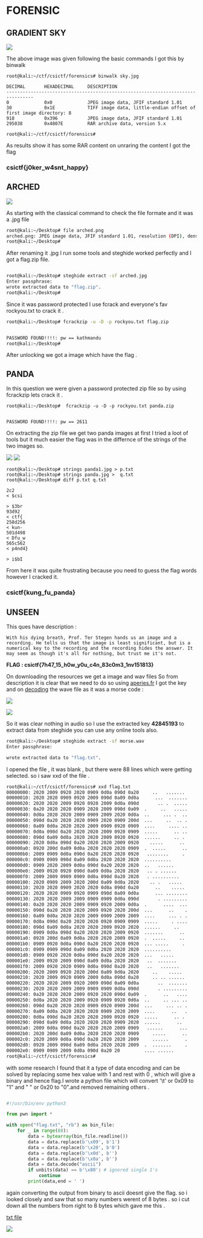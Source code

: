# FORENSIC

## GRADIENT SKY 

![](img/sky.jpg)

The above image was given following the basic commands I got this by binwalk 

```
root@kali:~/ctf/csictf/forensics# binwalk sky.jpg 

DECIMAL       HEXADECIMAL     DESCRIPTION
--------------------------------------------------------------------------------
0             0x0             JPEG image data, JFIF standard 1.01
30            0x1E            TIFF image data, little-endian offset of first image directory: 8
918           0x396           JPEG image data, JFIF standard 1.01
295038        0x4807E         RAR archive data, version 5.x

root@kali:~/ctf/csictf/forensics#
```
As results show it has some RAR content on unraring the content I got the flag

### csictf{j0ker_w4snt_happy}


## ARCHED

![](img/arched.png)

As starting with the classical command to check the file formate and it was a .jpg file

```bash
root@kali:~/Desktop# file arched.png
arched.png: JPEG image data, JFIF standard 1.01, resolution (DPI), density 300x300, segment length 16, baseline, precision 8, 1920x1080, components 3
root@kali:~/Desktop#
```
After renaming it .jpg I run some tools and steghide worked perfectly and I got a flag.zip file.

```bash

root@kali:~/Desktop# steghide extract -sf arched.jpg
Enter passphrase:
wrote extracted data to "flag.zip".
root@kali:~/Desktop#

```
Since it was password protected I use fcrack and everyone's fav rockyou.txt to crack it .

```bash
root@kali:~/Desktop# fcrackzip -u -D -p rockyou.txt flag.zip


PASSWORD FOUND!!!!: pw == kathmandu
root@kali:~/Desktop#
```
After unlocking we got a image which have the flag .

## PANDA
In this question we were given a password protected zip file so by using fcrackzip lets crack it . 
```
root@kali:~/Desktop#  fcrackzip -u -D -p rockyou.txt panda.zip


PASSWORD FOUND!!!!: pw == 2611
```

On extracting the zip file we get two panda images at first I tried a loot of tools but it much easier the flag was in the differnce of the strings of the two images so.

![](img/panda1.jpg)
![](img/panda.jpg)

```
root@kali:~/Desktop# strings panda1.jpg > p.txt
root@kali:~/Desktop# strings panda.jpg >  q.txt
root@kali:~/Desktop# diff p.txt q.txt

2c2
< $csi

> $3br
93d92
< ctf{
258d256
< kun-
501d498
< Dfu_w
565c562
< p4nd4}

> i$bI

```

From here it was quite frustrating because you need to guess the flag words however I cracked it.

### csictf{kung_fu_panda}

## UNSEEN

This ques have description :

```
With his dying breath, Prof. Ter Stegen hands us an image and a recording. He tells us that the image is least significant, but is a numerical key to the recording and the recording hides the answer. It may seem as though it's all for nothing, but trust me it's not.

```

**FLAG : csictf{7h47_15_h0w_y0u_c4n_83c0m3_1nv151813}**

On downloading the resources we get a image and wav files So from description it is clear that we need to do so using [aperies.fr](https://aperisolve.fr/)  I got the key and on [decoding](https://morsecode.world/international/decoder/audio-decoder-adaptive.html) the wave file as it was a morse code :

![](img/a1.png)

![](img/w1.png)

So it was clear nothing in audio so I use the extracted key **42845193** to extract data from steghide you can use any online tools also.

```bash
root@kali:~/Desktop# steghide extract -sf morse.wav
Enter passphrase:

wrote extracted data to "flag.txt".

```
I opened the file , it was blank , but there were 88 lines which
were getting selected.
so i saw xxd of the file .
```bash
root@kali:~/ctf/csictf/forensics# xxd flag.txt
00000000: 2020 2009 0920 2020 0909 0d0a 090d 0a20     ..   .......
00000010: 2020 2020 0909 0920 2009 090d 0a09 0d0a      ...  .......
00000020: 2020 2020 2009 0920 0920 2009 0d0a 090d       .. .  .....
00000030: 0a20 2020 2020 0909 2020 2009 090d 0a09  .     ..   .....
00000040: 0d0a 2020 2020 2009 0909 2009 2020 0d0a  ..     ... .  ..
00000050: 090d 0a20 2020 2020 0909 2020 0909 200d  ...     ..  .. .
00000060: 0a09 0d0a 2020 2020 2009 0909 0920 0909  ....     .... ..
00000070: 0d0a 090d 0a20 2020 2020 2009 0920 0909  .....      .. ..
00000080: 090d 0a09 0d0a 2020 2020 2009 0920 0920  ......     .. .
00000090: 2020 0d0a 090d 0a20 2020 2020 2009 0920    .....      ..
000000a0: 0920 200d 0a09 0d0a 2020 2020 2020 0909  .  .....      ..
000000b0: 2009 0909 0d0a 090d 0a20 2020 2020 0920   ........     .
000000c0: 0909 0909 090d 0a09 0d0a 2020 2020 2020  ..........      
000000d0: 0909 2020 2009 0d0a 090d 0a20 2020 2020  ..   ......     
000000e0: 2009 0920 0920 090d 0a09 0d0a 2020 2020   .. . ......    
000000f0: 2009 2009 0909 0909 0d0a 090d 0a20 2020   . ..........   
00000100: 2020 0909 2009 2020 200d 0a09 0d0a 2020    .. .   .....  
00000110: 2020 2020 0909 2020 2020 0d0a 090d 0a20      ..    .....
00000120: 2020 2020 0909 0920 0909 090d 0a09 0d0a      ... ........
00000130: 2020 2020 2009 2009 0909 0909 0d0a 090d       . .........
00000140: 0a20 2020 2020 2009 0909 0920 2009 0d0a  .      ....  ...
00000150: 090d 0a20 2020 2020 2009 0920 2020 200d  ...      ..    .
00000160: 0a09 0d0a 2020 2020 2009 0909 2009 2009  ....     ... . .
00000170: 0d0a 090d 0a20 2020 2020 0920 0909 0909  .....     . ....
00000180: 090d 0a09 0d0a 2020 2020 2009 0920 2020  ......     ..   
00000190: 0909 0d0a 090d 0a20 2020 2020 2009 0920  .......      ..
000001a0: 0920 200d 0a09 0d0a 2020 2020 2009 0920  .  .....     ..
000001b0: 0909 0920 0d0a 090d 0a20 2020 2020 0920  ... .....     .
000001c0: 0909 0909 090d 0a09 0d0a 2020 2020 2020  ..........      
000001d0: 0909 0920 2020 0d0a 090d 0a20 2020 2020  ...   .....     
000001e0: 2009 0920 2009 090d 0a09 0d0a 2020 2020   ..  .......    
000001f0: 2009 0920 2020 0909 0d0a 090d 0a20 2020   ..   .......   
00000200: 2020 2009 0920 2020 200d 0a09 0d0a 2020     ..    .....  
00000210: 2020 2009 0920 0909 2009 0d0a 090d 0a20     .. .. ......
00000220: 2020 2020 2009 0920 2009 090d 0a09 0d0a       ..  .......
00000230: 2020 2020 2009 2009 0909 0909 0d0a 090d       . .........
00000240: 0a20 2020 2020 2009 0920 2020 090d 0a09  .      ..   ....
00000250: 0d0a 2020 2020 2009 0920 0909 0920 0d0a  ..     .. ... ..
00000260: 090d 0a20 2020 2020 0909 0920 0909 200d  ...     ... .. .
00000270: 0a09 0d0a 2020 2020 2020 0909 2020 2009  ....      ..   .
00000280: 0d0a 090d 0a20 2020 2020 2009 0920 0920  .....      .. .
00000290: 090d 0a09 0d0a 2020 2020 2020 0909 2020  ......      ..  
000002a0: 2009 0d0a 090d 0a20 2020 2020 2009 0909   ......      ...
000002b0: 2020 200d 0a09 0d0a 2020 2020 2020 0909     .....      ..
000002c0: 2020 2009 0d0a 090d 0a20 2020 2020 2009     ......      .
000002d0: 0920 2009 090d 0a09 0d0a 2020 2020 2009  .  .......     .
000002e0: 0909 0909 2009 0d0a 090d 0a20 20         .... ......  
root@kali:~/ctf/csictf/forensics#
```
with some research I found that it a type of data encoding and can be solved by replacing some hex value  with 1
and rest with 0 , which will give a binary and hence flag.I wrote a python file which will convert '\t' or 0x09 to "1"
and " " or 0x20 to "0".and removed remaining others .

```py

#!/usr/bin/env python3

from pwn import *

with open("flag.txt", "rb") as bin_file:
    for _ in range(88):
        data = bytearray(bin_file.readline())
        data = data.replace(b'\x09', b'1')
        data = data.replace(b'\x20', b'0')
        data = data.replace(b'\x0d', b'')
        data = data.replace(b'\x0a', b'')
        data = data.decode("ascii")
        if unbits(data) == b'\x80': # ignored single 1's
            continue
        print(data,end = ' ')
```
again converting the output from binary to ascii doesnt give the flag.
so i looked closely and saw that so many numbers werent of 8 bytes .
so i cut down all the numbers from right to 8 bytes
which gave me this .

[txt file]("")

![](img/f.png)
